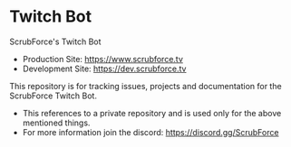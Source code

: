 # Twitch Bot
ScrubForce's Twitch Bot

- Production Site: https://www.scrubforce.tv
- Development Site: https://dev.scrubforce.tv

This repository is for tracking issues, projects and documentation for the ScrubForce Twitch Bot.

- This references to a private repository and is used only for the above mentioned things.
- For more information join the discord: https://discord.gg/ScrubForce

